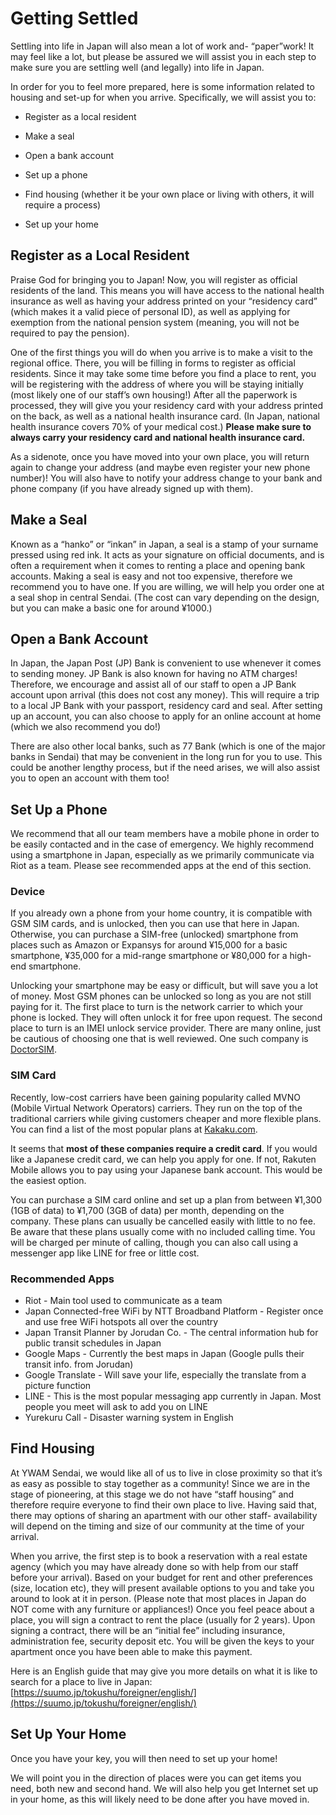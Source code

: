 # Getting Settled

Settling into life in Japan will also mean a lot of work and- “paper”work! It may feel like a lot, but please be assured we will assist you in each step to make sure you are settling well (and legally) into life in Japan. 

In order for you to feel more prepared, here is some information related to housing and set-up for when you arrive. Specifically, we will assist you to: 

* Register as a local resident

* Make a seal

* Open a bank account

* Set up a phone

* Find housing (whether it be your own place or living with others, it will require a process)

* Set up your home

## Register as a Local Resident

Praise God for bringing you to Japan! Now, you will register as official residents of the land. This means you will have access to the national health insurance as well as having your address printed on your “residency card” (which makes it a valid piece of personal ID), as well as applying for exemption from the national pension system (meaning, you will not be required to pay the pension). 

One of the first things you will do when you arrive is to make a visit to the regional office. There, you will be filling in forms to register as official residents. Since it may take some time before you find a place to rent, you will be registering with the address of where you will be staying initially (most likely one of our staff’s own housing!) After all the paperwork is processed, they will give you your residency card with your address printed on the back, as well as a national health insurance card. (In Japan, national health insurance covers 70% of your medical cost.) **Please make sure to always carry your residency card and national health insurance card.**

As a sidenote, once you have moved into your own place, you will return again to change your address (and maybe even register your new phone number)! You will also have to notify your address change to your bank and phone company (if you have already signed up with them).

## Make a Seal

Known as a “hanko” or “inkan” in Japan, a seal is a stamp of your surname pressed using red ink. It acts as your signature on official documents, and is often a requirement when it comes to renting a place and opening bank accounts. Making a seal is easy and not too expensive, therefore we recommend you to have one. If you are willing, we will help you order one at a seal shop in central Sendai. (The cost can vary depending on the design, but you can make a basic one for around ¥1000.) 

## Open a Bank Account

In Japan, the Japan Post (JP) Bank is convenient to use whenever it comes to sending money. JP Bank is also known for having no ATM charges! Therefore, we encourage and assist all of our staff to open a JP Bank account upon arrival (this does not cost any money). This will require a trip to a local JP Bank with your passport, residency card and seal. After setting up an account, you can also choose to apply for an online account at home (which we also recommend you do!)

There are also other local banks, such as 77 Bank (which is one of the major banks in Sendai) that may be convenient in the long run for you to use. This could be another lengthy process, but if the need arises, we will also assist you to open an account with them too!

## Set Up a Phone

We recommend that all our team members have a mobile phone in order to be easily contacted and in the case of emergency. We highly recommend using a smartphone in Japan, especially as we primarily communicate via Riot as a team. Please see recommended apps at the end of this section.

### Device

If you already own a phone from your home country, it is compatible with GSM SIM cards, and is unlocked, then you can use that here in Japan. Otherwise, you can purchase a SIM-free (unlocked) smartphone from places such as Amazon or Expansys for around ¥15,000 for a basic smartphone, ¥35,000 for a mid-range smartphone or ¥80,000 for a high-end smartphone.

Unlocking your smartphone may be easy or difficult, but will save you a lot of money. Most GSM phones can be unlocked so long as you are not still paying for it. The first place to turn is the network carrier to which your phone is locked. They will often unlock it for free upon request. The second place to turn is an IMEI unlock service provider. There are many online, just be cautious of choosing one that is well reviewed. One such company is [DoctorSIM](https://www.doctorsim.com/).

### SIM Card

Recently, low-cost carriers have been gaining popularity called MVNO (Mobile Virtual Network Operators) carriers. They run on the top of the traditional carriers while giving customers cheaper and more flexible plans. You can find a list of the most popular plans at [Kakaku.com](http://kakaku.com/mobile_data/sim/ranking.asp?si_maxdatatraffic=21&si_option2=1).

It seems that **most of these companies require a credit card**. If you would like a Japanese credit card, we can help you apply for one. If not, Rakuten Mobile allows you to pay using your Japanese bank account. This would be the easiest option.

You can purchase a SIM card online and set up a plan from between ¥1,300 (1GB of data) to ¥1,700 (3GB of data) per month, depending on the company. These plans can usually be cancelled easily with little to no fee. Be aware that these plans usually come with no included calling time. You will be charged per minute of calling, though you can also call using a messenger app like LINE for free or little cost.

### Recommended Apps

* Riot - Main tool used to communicate as a team
* Japan Connected-free WiFi by NTT Broadband Platform - Register once and use free WiFi hotspots all over the country
* Japan Transit Planner by Jorudan Co. - The central information hub for public transit schedules in Japan
* Google Maps - Currently the best maps in Japan (Google pulls their transit info. from Jorudan)
* Google Translate - Will save your life, especially the translate from a picture function
* LINE - This is the most popular messaging app currently in Japan. Most people you meet will ask to add you on LINE
* Yurekuru Call - Disaster warning system in English

## Find Housing

At YWAM Sendai, we would like all of us to live in close proximity so that it’s as easy as possible to stay together as a community! Since we are in the stage of pioneering, at this stage we do not have “staff housing” and therefore require everyone to find their own place to live. Having said that, there may options of sharing an apartment with our other staff- availability will depend on the timing and size of our community at the time of your arrival. 

When you arrive, the first step is to book a reservation with a real estate agency (which you may have already done so with help from our staff before your arrival). Based on your budget for rent and other preferences (size, location etc), they will present available options to you and take you around to look at it in person. (Please note that most places in Japan do NOT come with any furniture or appliances!) Once you feel peace about a place, you will sign a contract to rent the place (usually for 2 years). Upon signing a contract, there will be an “initial fee” including insurance, administration fee, security deposit etc. You will be given the keys to your apartment once you have been able to make this payment. 

Here is an English guide that may give you more details on what it is like to search for a place to live in Japan: [https://suumo.jp/tokushu/foreigner/english/](https://suumo.jp/tokushu/foreigner/english/)

## Set Up Your Home

Once you have your key, you will then need to set up your home!

We will point you in the direction of places were you can get items you need, both new and second hand. We will also help you get Internet set up in your home, as this will likely need to be done after you have moved in.